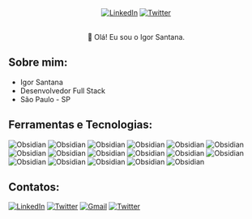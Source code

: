 

<div align="center">
    <a href="https://www.linkedin.com/in/igor-santanaa/" target="_blank"><img src="https://img.shields.io/badge/linkedin-%23593d88.svg?style=for-the-badge&logo=linkedin&logoColor=white" alt="LinkedIn"></a>
    <a href="https://twitter.com/igorhkd" target="_blank"><img src="https://img.shields.io/badge/twitter-%23593d88.svg?style=for-the-badge&logo=twitter&logoColor=white" alt="Twitter"></a>
</div>
<br>
<p align="center">👋 Olá! Eu sou o Igor Santana.</p>

## Sobre mim:
- Igor Santana
- Desenvolvedor Full Stack
- São Paulo - SP

## Ferramentas e Tecnologias:

![Obsidian](https://img.shields.io/badge/javascript-%23000000.svg?style=for-the-badge&logo=javascript&logoColor=white)
![Obsidian](https://img.shields.io/badge/typescript-%23000000.svg?style=for-the-badge&logo=typescript&logoColor=white)
![Obsidian](https://img.shields.io/badge/react-%23000000.svg?style=for-the-badge&logo=react&logoColor=white)
![Obsidian](https://img.shields.io/badge/react_native-%23593d88.svg?style=for-the-badge&logo=react&logoColor=white)
![Obsidian](https://img.shields.io/badge/node_js-%23593d88.svg?style=for-the-badge&logo=node.js&logoColor=white)
![Obsidian](https://img.shields.io/badge/nest_js-%23593d88.svg?style=for-the-badge&logo=nestjs&logoColor=white)
![Obsidian](https://img.shields.io/badge/next-%23593d88.svg?style=for-the-badge&logo=next.js&logoColor=white)
![Obsidian](https://img.shields.io/badge/html5-%23593d88.svg?style=for-the-badge&logo=html5&logoColor=white)
![Obsidian](https://img.shields.io/badge/css3-%23593d88.svg?style=for-the-badge&logo=css3&logoColor=white)
![Obsidian](https://img.shields.io/badge/tailwind_cSS-%23000000.svg?style=for-the-badge&logo=tailwindcSS&logoColor=white)
![Obsidian](https://img.shields.io/badge/sass-%23593d88.svg?style=for-the-badge&logo=sass&logoColor=white)
![Obsidian](https://img.shields.io/badge/styled_components-%23593d88.svg?style=for-the-badge&logo=Styled-Components&logoColor=white)
![Obsidian](https://img.shields.io/badge/storybook-%23593d88.svg?style=for-the-badge&logo=storybook&logoColor=white)
![Obsidian](https://img.shields.io/badge/jest-%23000000.svg?style=for-the-badge&logo=jest&logoColor=white)
![Obsidian](https://img.shields.io/badge/git-%23593d88.svg?style=for-the-badge&logo=git&logoColor=white)
![Obsidian](https://img.shields.io/badge/postgres-%23593d88.svg?style=for-the-badge&logo=postgresql&logoColor=white)
![Obsidian](https://img.shields.io/badge/visual_studio_code-%23593d88.svg?style=for-the-badge&logo=visual-studio&logoColor=white)

## Contatos:

<a href="https://www.linkedin.com/in/igor-santanaa/" target="_blank"><img src="https://img.shields.io/badge/linkedin-%23593d88.svg?style=for-the-badge&logo=linkedin&logoColor=white" alt="LinkedIn"></a>
<a href="https://twitter.com/igorhkd" target="_blank"><img src="https://img.shields.io/badge/twitter-%23593d88.svg?style=for-the-badge&logo=twitter&logoColor=white" alt="Twitter"></a>
<a href="mailto:igor.santanahkd@gmail.com"><img src="https://img.shields.io/badge/gmail-%23593d88.svg?style=for-the-badge&logo=gmail&logoColor=white" alt="Gmail"></a>
<a href="#" target="_blank"><img src="https://img.shields.io/badge/discord-%23593d88.svg?style=for-the-badge&logo=discord&logoColor=white" alt="Twitter"></a>
